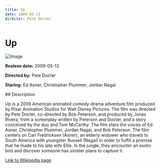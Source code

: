 ```yaml
---
title: Up
date: 2009-05-13
director: Pete Docter
---
```


# Up
![Image](https://images.bauerhosting.com/empire/2022/01/fI3ucpgaVKOUcQ82vhgWmWuLlg2.jpg?auto=format&amp;w=1440&amp;q=80)

<p><strong>Realese date:</strong> 2009-05-13</p>
<p><strong>Directed by:</strong> Pete Docter</p>
<p><strong>Staring:</strong> Ed Asner, Christopher Plummer, Jordan Nagai</p>
## Description
<p>Up is a 2009 American animated comedy-drama adventure film produced by Pixar Animation Studios for Walt Disney Pictures. The film was directed by Pete Docter, co-directed by Bob Peterson, and produced by Jonas Rivera, from a screenplay written by Peterson and Docter, and a story conceived by the duo and Tom McCarthy. The film stars the voices of Ed Asner, Christopher Plummer, Jordan Nagai, and Bob Peterson. The film centers on Carl Fredricksen (Asner), an elderly widower who travels to South America with youngster Russell (Nagai) in order to fulfill a promise that he made to his late wife Ellie. In the jungle, they encounter an exotic bird and discover someone has sinister plans to capture it.</p>

<a href="https://en.wikipedia.org/wiki/Up_(2009_film)">Link to Wikipedia page</a>


